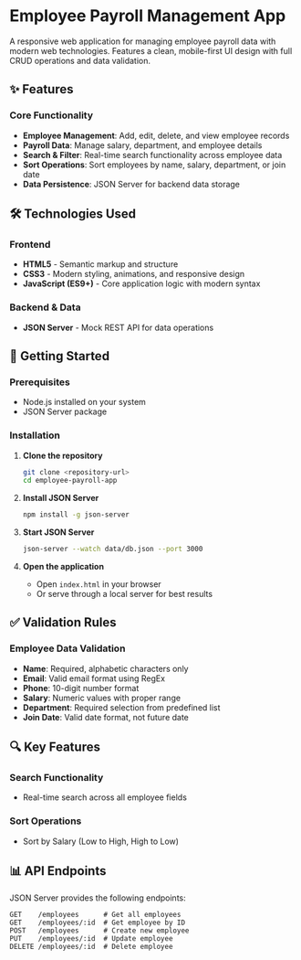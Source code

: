 # Employee Payroll Management App

A responsive web application for managing employee payroll data with modern web technologies. Features a clean, mobile-first UI design with full CRUD operations and data validation.


## ✨ Features

### Core Functionality
- **Employee Management**: Add, edit, delete, and view employee records
- **Payroll Data**: Manage salary, department, and employee details
- **Search & Filter**: Real-time search functionality across employee data
- **Sort Operations**: Sort employees by name, salary, department, or join date
- **Data Persistence**: JSON Server for backend data storage

## 🛠️ Technologies Used

### Frontend
- **HTML5** - Semantic markup and structure
- **CSS3** - Modern styling, animations, and responsive design
- **JavaScript (ES9+)** - Core application logic with modern syntax

### Backend & Data
- **JSON Server** - Mock REST API for data operations

## 🚀 Getting Started

### Prerequisites
- Node.js installed on your system
- JSON Server package

### Installation

1. **Clone the repository**
   ```bash
   git clone <repository-url>
   cd employee-payroll-app
   ```

2. **Install JSON Server**
   ```bash
   npm install -g json-server
   ```

3. **Start JSON Server**
   ```bash
   json-server --watch data/db.json --port 3000
   ```

4. **Open the application**
   - Open `index.html` in your browser
   - Or serve through a local server for best results



## ✅ Validation Rules

### Employee Data Validation
- **Name**: Required, alphabetic characters only
- **Email**: Valid email format using RegEx
- **Phone**: 10-digit number format
- **Salary**: Numeric values with proper range
- **Department**: Required selection from predefined list
- **Join Date**: Valid date format, not future date



## 🔍 Key Features

### Search Functionality
- Real-time search across all employee fields


### Sort Operations
- Sort by Salary (Low to High, High to Low)


## 📊 API Endpoints

JSON Server provides the following endpoints:

```
GET    /employees      # Get all employees
GET    /employees/:id  # Get employee by ID
POST   /employees      # Create new employee
PUT    /employees/:id  # Update employee
DELETE /employees/:id  # Delete employee
```

